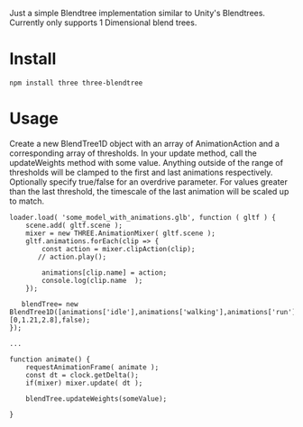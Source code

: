 Just a simple Blendtree implementation similar to Unity's Blendtrees.
Currently only supports 1 Dimensional blend trees.

# Install

`npm install three three-blendtree`

# Usage

Create a new BlendTree1D object with an array of AnimationAction and a corresponding array of thresholds. 
In your update method, call the updateWeights method with some value.  Anything outside of the range of thresholds will be clamped to the first and last animations respectively. 
Optionally specify true/false for an overdrive parameter. For values greater than the last threshold, the timescale of the last animation will be scaled up to match.  

```
loader.load( 'some_model_with_animations.glb', function ( gltf ) {
    scene.add( gltf.scene );
    mixer = new THREE.AnimationMixer( gltf.scene );
    gltf.animations.forEach(clip => {
        const action = mixer.clipAction(clip);
       // action.play();
        
        animations[clip.name] = action;
        console.log(clip.name  );
    });

   blendTree= new BlendTree1D([animations['idle'],animations['walking'],animations['run']],[0,1.21,2.8],false);
});

...

function animate() {
	requestAnimationFrame( animate );
    const dt = clock.getDelta();
	if(mixer) mixer.update( dt );

    blendTree.updateWeights(someValue);
 
}
```